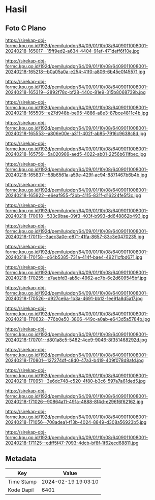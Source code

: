 # Hasil

## Foto C Plano

https://sirekap-obj-formc.kpu.go.id/192d/pemilu/pdpr/64/09/01/10/08/6409011008001-20240218-165017--15ff9ed2-a634-4404-91ef-471deff6f10e.jpg

https://sirekap-obj-formc.kpu.go.id/192d/pemilu/pdpr/64/09/01/10/08/6409011008001-20240218-165218--b0a05a0a-e254-41f0-a806-6b45e0f45571.jpg

https://sirekap-obj-formc.kpu.go.id/192d/pemilu/pdpr/64/09/01/10/08/6409011008001-20240218-165319--2892f78c-bf28-440c-81e9-315b8068739b.jpg

https://sirekap-obj-formc.kpu.go.id/192d/pemilu/pdpr/64/09/01/10/08/6409011008001-20240218-165505--e27d948b-be95-4886-a8e3-87bce4811c4b.jpg

https://sirekap-obj-formc.kpu.go.id/192d/pemilu/pdpr/64/09/01/10/08/6409011008001-20240218-165553--a806e00e-a311-402f-ab85-7916c9638c8d.jpg

https://sirekap-obj-formc.kpu.go.id/192d/pemilu/pdpr/64/09/01/10/08/6409011008001-20240218-165759--5a020989-aed5-4022-ab01-2256b611fbec.jpg

https://sirekap-obj-formc.kpu.go.id/192d/pemilu/pdpr/64/09/01/10/08/6409011008001-20240218-165837--58b6561a-a59e-429f-ac94-8871467b6b4b.jpg

https://sirekap-obj-formc.kpu.go.id/192d/pemilu/pdpr/64/09/01/10/08/6409011008001-20240218-165922--e6eaf955-f2bb-4115-831f-d16224fe5f3c.jpg

https://sirekap-obj-formc.kpu.go.id/192d/pemilu/pdpr/64/09/01/10/08/6409011008001-20240218-170018--533c9bae-09f3-403f-b993-dd648862b493.jpg

https://sirekap-obj-formc.kpu.go.id/192d/pemilu/pdpr/64/09/01/10/08/6409011008001-20240218-170115--3aec3a0e-e871-41fa-8657-83c3e0470235.jpg

https://sirekap-obj-formc.kpu.go.id/192d/pemilu/pdpr/64/09/01/10/08/6409011008001-20240218-170158--c64b5385-731a-414f-bae4-49211cfbd671.jpg

https://sirekap-obj-formc.kpu.go.id/192d/pemilu/pdpr/64/09/01/10/08/6409011008001-20240218-170255--e7aebfd3-ab5c-4962-ac7b-6c2d609545bf.jpg

https://sirekap-obj-formc.kpu.go.id/192d/pemilu/pdpr/64/09/01/10/08/6409011008001-20240218-170526--d927ce6a-1b3a-4691-bb12-1ee91a8d5a17.jpg

https://sirekap-obj-formc.kpu.go.id/192d/pemilu/pdpr/64/09/01/10/08/6409011008001-20240218-170632--776b0e50-3806-449c-a0ab-e643d5a5784b.jpg

https://sirekap-obj-formc.kpu.go.id/192d/pemilu/pdpr/64/09/01/10/08/6409011008001-20240218-170701--d801a8c5-5482-4ce9-9046-8f351468292d.jpg

https://sirekap-obj-formc.kpu.go.id/192d/pemilu/pdpr/64/09/01/10/08/6409011008001-20240218-170801--127274df-c8d0-47a3-b419-409f078d8afd.jpg

https://sirekap-obj-formc.kpu.go.id/192d/pemilu/pdpr/64/09/01/10/08/6409011008001-20240218-170951--3e6dc748-c520-4f80-b3c6-597a7a61ded5.jpg

https://sirekap-obj-formc.kpu.go.id/192d/pemilu/pdpr/64/09/01/10/08/6409011008001-20240218-171026--90864a11-491a-4888-8f4d-e296f6f62162.jpg

https://sirekap-obj-formc.kpu.go.id/192d/pemilu/pdpr/64/09/01/10/08/6409011008001-20240218-171056--708adea1-f13b-4024-8849-d308a56923b5.jpg

https://sirekap-obj-formc.kpu.go.id/192d/pemilu/pdpr/64/09/01/10/08/6409011008001-20240218-171125--cdff5f47-7093-4dcb-bf8f-1f62ecd68811.jpg


## Metadata

| Key        | Value               |
| ---------- | ------------------- |
| Time Stamp | 2024-02-19 19:03:10 |
| Kode Dapil | 6401                |



